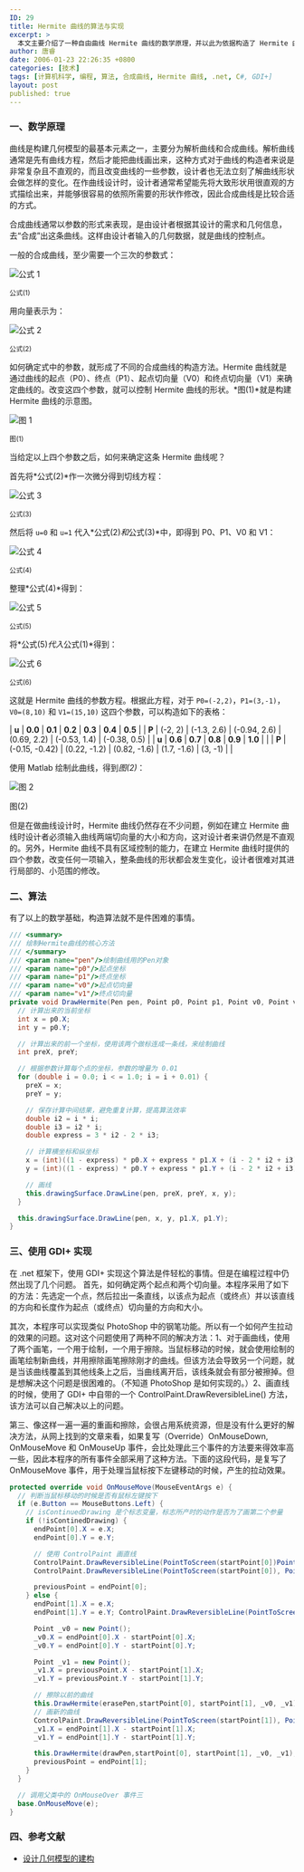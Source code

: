 ```yaml
---
ID: 29
title: Hermite 曲线的算法与实现
excerpt: >
  本文主要介绍了一种自由曲线 Hermite 曲线的数学原理，并以此为依据构造了 Hermite 曲线的计算机算法，并在微软的 .net 框架下使用 GDI+ 实现。
author: 唐睿
date: 2006-01-23 22:26:35 +0800
categories: [技术]
tags: [计算机科学, 编程, 算法, 合成曲线, Hermite 曲线, .net, C#, GDI+]
layout: post
published: true
---
```


### 一、数学原理

曲线是构建几何模型的最基本元素之一，主要分为解析曲线和合成曲线。解析曲线通常是先有曲线方程，然后才能把曲线画出来，这种方式对于曲线的构造者来说是非常复杂且不直观的，而且改变曲线的一些参数，设计者也无法立刻了解曲线形状会做怎样的变化。在作曲线设计时，设计者通常希望能先将大致形状用很直观的方式描绘出来，并能够很容易的依照所需要的形状作修改，因此合成曲线是比较合适的方式。

合成曲线通常以参数的形式来表现，是由设计者根据其设计的需求和几何信息，去“合成”出这条曲线。这样由设计者输入的几何数据，就是曲线的控制点。

一般的合成曲线，至少需要一个三次的参数式：

![公式 1](/static/uploads/2006/hermite-equation-1.gif)

<small>公式(1)</small>

用向量表示为：

![公式 2](/static/uploads/2006/hermite-equation-2.gif)

<small>公式(2)</small>

如何确定式中的参数，就形成了不同的合成曲线的构造方法。Hermite 曲线就是通过曲线的起点（P0）、终点（P1）、起点切向量（V0）和终点切向量（V1）来确定曲线的。改变这四个参数，就可以控制 Hermite 曲线的形状。*图(1)*就是构建 Hermite 曲线的示意图。

![图 1](/static/uploads/2006/hermite-curve.png)

<small>图(1)</small>

当给定以上四个参数之后，如何来确定这条 Hermite 曲线呢？

首先将*公式(2)*作一次微分得到切线方程：

![公式 3](/static/uploads/2006/hermite-equation-3.gif)

<small>公式(3)</small>

然后将 `u=0` 和 `u=1` 代入*公式(2)*和*公式(3)*中，即得到 P0、P1、V0 和 V1：

![公式 4](/static/uploads/2006/hermite-equation-4.gif)

<small>公式(4)</small>

整理*公式(4)*得到：

![公式 5](/static/uploads/2006/hermite-equation-5.gif)

<small>公式(5)</small>

将*公式(5)*代入*公式(1)*得到：

![公式 6](/static/uploads/2006/hermite-equation-6.gif)

<small>公式(6)</small>

这就是 Hermite 曲线的参数方程。根据此方程，对于 `P0=(-2,2)`，`P1=(3,-1)`，`V0=(8,10)` 和 `V1=(15,10)` 这四个参数，可以构造如下的表格：

| **u**   | **0.0**        | **0.1**      | **0.2**      | **0.3**     | **0.4**      | **0.5**      |
| **P**   | (-2, 2)        | (-1.3, 2.6)  | (-0.94, 2.6) | (0.69, 2.2) | (-0.53, 1.4) | (-0.38, 0.5) |
| **u**   | **0.6**        | **0.7**      | **0.8**      | **0.9**     | **1.0**      |              |
| **P**   | (-0.15, -0.42) | (0.22, -1.2) | (0.82, -1.6) | (1.7, -1.6) | (3, -1)      |              |

使用 Matlab 绘制此曲线，得到*图(2)*：

![图 2](/static/uploads/2006/hermite-curve-2.png)

图(2)

但是在做曲线设计时，Hermite 曲线仍然存在不少问题，例如在建立 Hermite 曲线时设计者必须输入曲线两端切向量的大小和方向，这对设计者来讲仍然是不直观的。另外，Hermite 曲线不具有区域控制的能力，在建立 Hermite 曲线时提供的四个参数，改变任何一项输入，整条曲线的形状都会发生变化，设计者很难对其进行局部的、小范围的修改。

### 二、算法

有了以上的数学基础，构造算法就不是件困难的事情。

```csharp
/// <summary>
/// 绘制Hermite曲线的核心方法
/// </summary>
/// <param name="pen"/>绘制曲线用的Pen对象
/// <param name="p0"/>起点坐标
/// <param name="p1"/>终点坐标
/// <param name="v0"/>起点切向量
/// <param name="v1"/>终点切向量
private void DrawHermite(Pen pen, Point p0, Point p1, Point v0, Point v1) {
  // 计算出来的当前坐标
  int x = p0.X;
  int y = p0.Y;

  // 计算出来的前一个坐标，使用该两个做标连成一条线，来绘制曲线
  int preX, preY;

  // 根据参数计算每个点的坐标，参数的增量为 0.01
  for (double i = 0.0; i < = 1.0; i = i + 0.01) {
    preX = x;
    preY = y;

    // 保存计算中间结果，避免重复计算，提高算法效率
    double i2 = i * i;
    double i3 = i2 * i;
    double express = 3 * i2 - 2 * i3;

    // 计算横坐标和纵坐标
    x = (int)((1 - express) * p0.X + express * p1.X + (i - 2 * i2 + i3) * v0.X + (i3 - i2) * v1.X);
    y = (int)((1 - express) * p0.Y + express * p1.Y + (i - 2 * i2 + i3) * v0.Y + (i3 - i2) * v1.Y);

    // 画线
    this.drawingSurface.DrawLine(pen, preX, preY, x, y);
  }

  this.drawingSurface.DrawLine(pen, x, y, p1.X, p1.Y);
}
```

### 三、使用 GDI+ 实现

在 .net 框架下，使用 GDI+ 实现这个算法是件轻松的事情。但是在编程过程中仍然出现了几个问题。
      首先，如何确定两个起点和两个切向量。本程序采用了如下的方法：先选定一个点，然后拉出一条直线，以该点为起点（或终点）并以该直线的方向和长度作为起点（或终点）切向量的方向和大小。

其次，本程序可以实现类似 PhotoShop 中的钢笔功能。所以有一个如何产生拉动的效果的问题。这对这个问题使用了两种不同的解决方法：1、对于画曲线，使用了两个画笔，一个用于绘制，一个用于擦除。当鼠标移动的时候，就会使用绘制的画笔绘制新曲线，并用擦除画笔擦除刚才的曲线。但该方法会导致另一个问题，就是当该曲线覆盖到其他线条上之后，当曲线离开后，该线条就会有部分被擦掉。但是想解决这个问题是很困难的。（不知道 PhotoShop 是如何实现的。）2、画直线的时候，使用了 GDI+ 中自带的一个 ControlPaint.DrawReversibleLine() 方法，该方法可以自己解决以上的问题。

第三、像这样一遍一遍的重画和擦除，会很占用系统资源，但是没有什么更好的解决方法，从网上找到的文章来看，如果复写（Override）OnMouseDown, OnMouseMove 和 OnMouseUp 事件，会比处理此三个事件的方法要来得效率高一些，因此本程序的所有事件全部采用了这种方法。下面的这段代码，是复写了 OnMouseMove 事件，用于处理当鼠标按下左键移动的时候，产生的拉动效果。

```csharp
protected override void OnMouseMove(MouseEventArgs e) {
  // 判断当鼠标移动的时候是否有鼠标左键按下
  if (e.Button == MouseButtons.Left) {
    // isContinuedDrawing 是个标志变量，标志所产时的动作是否为了画第二个参量
    if (!isContinedDrawing) {
      endPoint[0].X = e.X;
      endPoint[0].Y = e.Y;

      // 使用 ControlPaint 画直线
      ControlPaint.DrawReversibleLine(PointToScreen(startPoint[0])PointToScreen(previousPoint), Color.Black);
      ControlPaint.DrawReversibleLine(PointToScreen(startPoint[0]), PointToScreen(endPoint[0]), Color.Black);

      previousPoint = endPoint[0];
    } else {
      endPoint[1].X = e.X;
      endPoint[1].Y = e.Y; ControlPaint.DrawReversibleLine(PointToScreen(startPoint[1]), PointToScreen(previousPoint), Color.Black);

      Point _v0 = new Point();
      _v0.X = endPoint[0].X - startPoint[0].X;
      _v0.Y = endPoint[0].Y - startPoint[0].Y;

      Point _v1 = new Point();
      _v1.X = previousPoint.X - startPoint[1].X;
      _v1.Y = previousPoint.Y - startPoint[1].Y;

      // 擦除以前的曲线
      this.DrawHermite(erasePen,startPoint[0], startPoint[1], _v0, _v1);
      // 画新的曲线
      ControlPaint.DrawReversibleLine(PointToScreen(startPoint[1]), PointToScreen(endPoint[1]), Color.Black);
      _v1.X = endPoint[1].X - startPoint[1].X;
      _v1.Y = endPoint[1].Y - startPoint[1].Y;

      this.DrawHermite(drawPen,startPoint[0], startPoint[1], _v0, _v1);
      previousPoint = endPoint[1];
    }
  }

  // 调用父类中的 OnMouseOver 事件三
  base.OnMouseMove(e);
}
```

### 四、参考文献

* [设计几何模型的建构](http://designer.mech.yzu.edu.tw/class/mechancialDesign/abst/96_ppt_chi/ch12.pdf)

